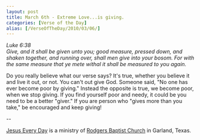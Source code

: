 ```yaml
---
layout: post
title: March 6th - Extreme Love...is giving.
categories: [Verse of the Day]
alias: [/VerseOfTheDay/2010/03/06/]
---
```


_Luke 6:38  
Give, and it shall be given unto you; good measure, pressed down,
and shaken together, and running over, shall men give into your
bosom. For with the same measure that ye mete withal it shall be
measured to you again._

Do you really believe what our verse says? It's true, whether you
believe it and live it out, or not. You can't out give God. Someone
said, "No one has ever become poor by giving." Instead the opposite
is true, we become poor, when we stop giving. If you find yourself
poor and needy, it could be you need to be a better "giver." If you
are person who "gives more than you take," be encouraged and keep
giving!

 --

<a href=http://jesuseveryday.net>Jesus Every Day</a> is a ministry of <a href=http://rodgersbaptist.net>Rodgers Baptist Church</a> in Garland, Texas.
